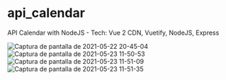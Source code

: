 # api_calendar
API Calendar with NodeJS - Tech: Vue 2 CDN, Vuetify, NodeJS, Express

![Captura de pantalla de 2021-05-22 20-45-04](https://user-images.githubusercontent.com/53159393/119243597-a07f5d00-bb3e-11eb-9e34-f4e2bb220933.png)
![Captura de pantalla de 2021-05-23 11-50-53](https://user-images.githubusercontent.com/53159393/119265471-470a4300-bbbd-11eb-9d3a-c6326bf0a8e5.png)
![Captura de pantalla de 2021-05-23 11-51-09](https://user-images.githubusercontent.com/53159393/119265480-4d98ba80-bbbd-11eb-8c4e-2e232f4dbb90.png)
![Captura de pantalla de 2021-05-23 11-51-35](https://user-images.githubusercontent.com/53159393/119265483-512c4180-bbbd-11eb-8a9c-9cbcdcc6c90e.png)

